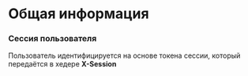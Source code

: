 # Общая информация

### Сессия пользователя

Пользователь идентифицируется на основе токена сессии, который передаётся в хедере **X-Session**
